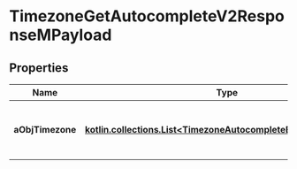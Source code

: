 
# TimezoneGetAutocompleteV2ResponseMPayload

## Properties
| Name | Type | Description | Notes |
| ------------ | ------------- | ------------- | ------------- |
| **aObjTimezone** | [**kotlin.collections.List&lt;TimezoneAutocompleteElementResponse&gt;**](TimezoneAutocompleteElementResponse.md) | An array of Timezone autocomplete element response. |  |



